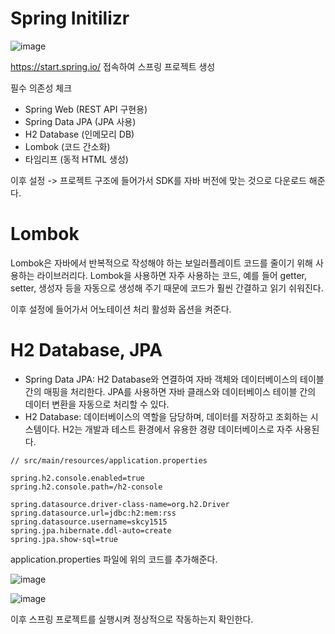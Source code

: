 # Spring Initilizr
![image](https://github.com/user-attachments/assets/0eb284f7-ef57-40ec-8309-d18d78cffe18)

https://start.spring.io/ 접속하여 스프링 프로젝트 생성

필수 의존성 체크
- Spring Web (REST API 구현용)
- Spring Data JPA (JPA 사용)
- H2 Database (인메모리 DB)
- Lombok (코드 간소화)
- 타임리프 (동적 HTML 생성)

이후 설정 -> 프로젝트 구조에 들어가서 SDK를 자바 버전에 맞는 것으로 다운로드 해준다.

# Lombok
Lombok은 자바에서 반복적으로 작성해야 하는 보일러플레이트 코드를 줄이기 위해 사용하는 라이브러리다. Lombok을 사용하면 자주 사용하는 코드, 예를 들어 getter, setter, 생성자 등을 자동으로 생성해 주기 때문에 코드가 훨씬 간결하고 읽기 쉬워진다.

이후 설정에 들어가서 어노테이션 처리 활성화 옵션을 켜준다.

# H2 Database, JPA
- Spring Data JPA: H2 Database와 연결하여 자바 객체와 데이터베이스의 테이블 간의 매핑을 처리한다. JPA를 사용하면 자바 클래스와 데이터베이스 테이블 간의 데이터 변환을 자동으로 처리할 수 있다.
- H2 Database: 데이터베이스의 역할을 담당하며, 데이터를 저장하고 조회하는 시스템이다. H2는 개발과 테스트 환경에서 유용한 경량 데이터베이스로 자주 사용된다.

```
// src/main/resources/application.properties

spring.h2.console.enabled=true
spring.h2.console.path=/h2-console

spring.datasource.driver-class-name=org.h2.Driver
spring.datasource.url=jdbc:h2:mem:rss
spring.datasource.username=skcy1515
spring.jpa.hibernate.ddl-auto=create
spring.jpa.show-sql=true
```
application.properties 파일에 위의 코드를 추가해준다.

![image](https://github.com/user-attachments/assets/dff3fef6-24f3-4f28-b49a-d2631914c107)

![image](https://github.com/user-attachments/assets/87ecc490-d302-46d4-a7c0-fcbf3718d4cb)

이후 스프링 프로젝트를 실행시켜 정상적으로 작동하는지 확인한다.
